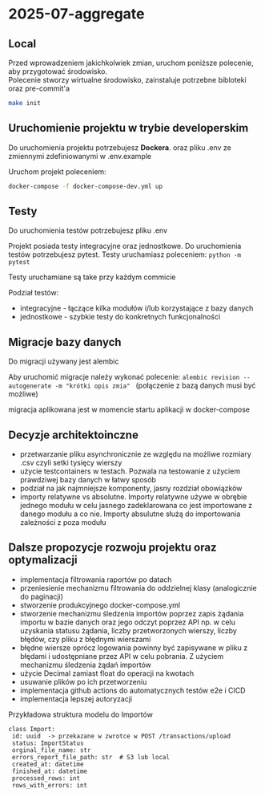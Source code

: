 # 2025-07-aggregate

## Local

Przed wprowadzeniem jakichkolwiek zmian, uruchom poniższe polecenie, aby przygotować środowisko. <br>
Polecenie stworzy wirtualne środowisko, zainstaluje potrzebne bibloteki oraz pre-commit'a

```bash
make init
```

## Uruchomienie projektu w trybie developerskim

Do uruchomienia projektu potrzebujesz **Dockera**. oraz pliku .env ze zmiennymi zdefiniowanymi w .env.example

Uruchom projekt poleceniem:

```bash
docker-compose -f docker-compose-dev.yml up
```

## Testy
Do uruchomienia testów potrzebujesz pliku .env

Projekt posiada testy integracyjne oraz jednostkowe. Do uruchomienia testów potrzebujesz pytest. Testy uruchamiasz poleceniem:
`python -m pytest`

Testy uruchamiane są take przy każdym commicie

Podział testów:
- integracyjne - łączące kilka modułów i/lub korzystające z bazy danych
- jednostkowe - szybkie testy do konkretnych funkcjonalności

## Migracje bazy danych
Do migracji używany jest alembic

Aby uruchomić migracje należy wykonać polecenie:
``alembic revision --autogenerate -m "krótki opis zmia" `` (połączenie z bazą danych musi być możliwe)

migracja aplikowana jest w momencie startu aplikacji w docker-compose


## Decyzje architektoinczne
- przetwarzanie pliku asynchronicznie ze względu na możliwe rozmiary .csv czyli setki tysięcy wierszy
- użycie testcontainers w testach. Pozwala na testowanie z użyciem prawdziwej bazy danych w łatwy sposób
- podział na jak najmniejsze komponenty, jasny rozdział obowiązków
- importy relatywne vs absolutne. Importy relatywne używe w obrębie jednego modułu w celu jasnego zadeklarowana
co jest importowane z danego modułu a co nie.
Importy absulutne służą do importowania zależności z poza modułu



## Dalsze propozycje rozwoju projektu oraz optymalizacji
- implementacja filtrowania raportów po datach
- przeniesienie mechanizmu filtrowania do oddzielnej klasy (analogicznie do paginacji)
- stworzenie produkcyjnego docker-compose.yml
- stworzenie mechanizmu śledzenia importów poprzez zapis żądania importu w bazie danych oraz jego odczyt poprzez API np.
w celu uzyskania statusu żądania, liczby przetworzonych wierszy, liczby błędów, czy pliku z błędnymi wierszami
- błędne wiersze oprócz logowania powinny być zapisywane w pliku z błędami i udostępniane przez API w celu pobrania. Z użyciem mechanizmu śledzenia żądań importów
- użycie Decimal zamiast float do operacji na kwotach
- usuwanie plików po ich przetworzeniu
- implementacja github actions do automatycznych testów e2e i CICD
- implementacja lepszej autoryzacji

Przykładowa struktura modelu do Importów

```
class Import:
 id: uuid  -> przekazane w zwrotce w POST /transactions/upload
 status: ImportStatus
 orginal_file_name: str
 errors_report_file_path: str  # S3 lub local
 created_at: datetime
 finished_at: datetime
 processed_rows: int
 rows_with_errors: int

```
